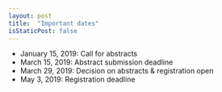 ```yaml
---
layout: post
title:  "Important dates"
isStaticPost: false
---
```


* January 15, 2019: Call for abstracts
* March 15, 2019: Abstract submission deadline
* March 29, 2019: Decision on abstracts & registration open
* May 3, 2019: Registration deadline
